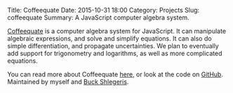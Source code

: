 Title: Coffeequate
Date: 2015-10-31 18:00
Category: Projects
Slug: coffeequate
Summary: A JavaScript computer algebra system.

[Coffeequate](coffeequate.rtfd.org) is a computer algebra system for JavaScript. It can manipulate algebraic expressions, and solve and simplify equations. It can also do simple differentiation, and propagate uncertainties. We plan to eventually add support for trigonometry and logarithms, as well as more complicated equations.

You can read more about Coffeequate [here](coffeequate.rtfd.org), or look at the code on [GitHub](https://github.com/MatthewJA/Coffeequate). Maintained by myself and [Buck Shlegeris](http://bshlgrs.github.io).